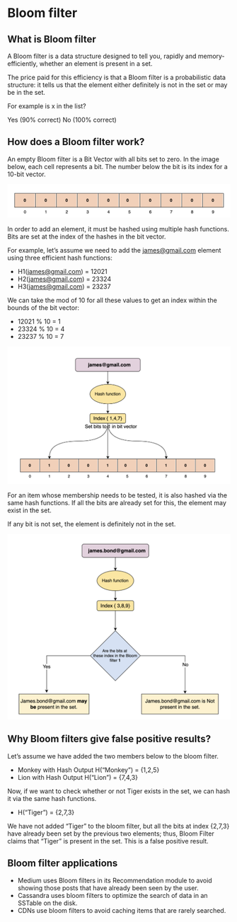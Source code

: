 # Bloom filter

## What is Bloom filter

A Bloom filter is a data structure designed to tell you, rapidly and memory-efficiently, whether an element is present in a set.

The price paid for this efficiency is that a Bloom filter is a probabilistic data structure: it tells us that the element either definitely is not in the set or may be in the set.

For example is x in the list?

Yes (90% correct)
No (100% correct)

## How does a Bloom filter work?

An empty Bloom filter is a Bit Vector with all bits set to zero. In the image below, each cell represents a bit. The number below the bit is its index for a 10-bit vector.

![](../assets/images/algorithms/bloom_filter_1.png)

In order to add an element, it must be hashed using multiple hash functions. Bits are set at the index of the hashes in the bit vector.

For example, let’s assume we need to add the james@gmail.com element using three efficient hash functions:

- H1(james@gmail.com) = 12021
- H2(james@gmail.com) = 23324
- H3(james@gmail.com) = 23237

We can take the mod of 10 for all these values to get an index within the bounds of the bit vector:

- 12021 % 10 = 1
- 23324 % 10 = 4
- 23237 % 10 = 7

![](../assets/images/algorithms/bloom_filter_2.png)

For an item whose membership needs to be tested, it is also hashed via the same hash functions. If all the bits are already set for this, the element may exist in the set.

If any bit is not set, the element is definitely not in the set.

![](../assets/images/algorithms/bloom_filter_3.png)

## Why Bloom filters give false positive results?

Let’s assume we have added the two members below to the bloom filter.

- Monkey with Hash Output H(“Monkey”) = {1,2,5}
- Lion with Hash Output H(“Lion”) = {7,4,3}

Now, if we want to check whether or not Tiger exists in the set, we can hash it via the same hash functions.

- H(“Tiger”) = {2,7,3}

We have not added “Tiger” to the bloom filter, but all the bits at index {2,7,3} have already been set by the previous two elements; thus, Bloom Filter claims that “Tiger” is present in the set. This is a false positive result.

## Bloom filter applications

- Medium uses Bloom filters in its Recommendation module to avoid showing those posts that have already been seen by the user.
- Cassandra uses bloom filters to optimize the search of data in an SSTable on the disk.
- CDNs use bloom filters to avoid caching items that are rarely searched.

